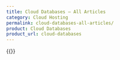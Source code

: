 ```yaml
---
title: Cloud Databases – All Articles
category: Cloud Hosting
permalink: cloud-databases-all-articles/
product: Cloud Databases
product_url: cloud-databases
---
```



{{<list product_url="cloud-databases">}}
